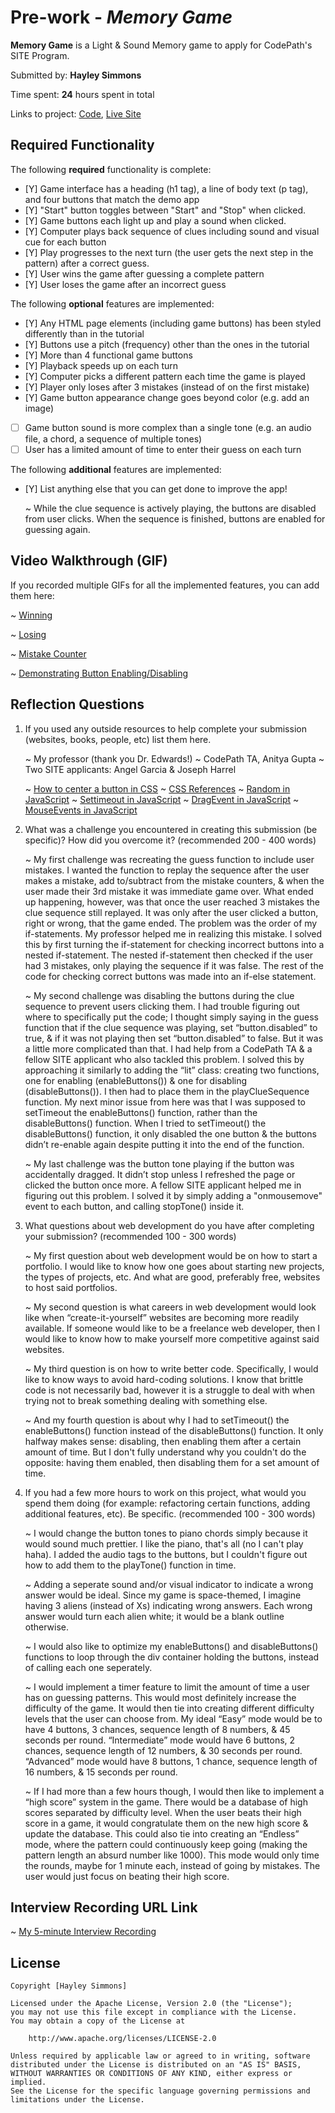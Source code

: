 # Pre-work - *Memory Game*

**Memory Game** is a Light & Sound Memory game to apply for CodePath's SITE Program. 

Submitted by: **Hayley Simmons**

Time spent: **24** hours spent in total

Links to project: [Code](https://glitch.com/edit/#!/a-memory-game), [Live Site](https://a-memory-game.glitch.me)


## Required Functionality

The following **required** functionality is complete:

* [Y] Game interface has a heading (h1 tag), a line of body text (p tag), and four buttons that match the demo app
* [Y] "Start" button toggles between "Start" and "Stop" when clicked. 
* [Y] Game buttons each light up and play a sound when clicked. 
* [Y] Computer plays back sequence of clues including sound and visual cue for each button
* [Y] Play progresses to the next turn (the user gets the next step in the pattern) after a correct guess. 
* [Y] User wins the game after guessing a complete pattern
* [Y] User loses the game after an incorrect guess

The following **optional** features are implemented:

* [Y] Any HTML page elements (including game buttons) has been styled differently than in the tutorial
* [Y] Buttons use a pitch (frequency) other than the ones in the tutorial
* [Y] More than 4 functional game buttons
* [Y] Playback speeds up on each turn
* [Y] Computer picks a different pattern each time the game is played
* [Y] Player only loses after 3 mistakes (instead of on the first mistake)
* [Y] Game button appearance change goes beyond color (e.g. add an image)
* [ ] Game button sound is more complex than a single tone (e.g. an audio file, a chord, a sequence of multiple tones)
* [ ] User has a limited amount of time to enter their guess on each turn

The following **additional** features are implemented:

- [Y] List anything else that you can get done to improve the app!

	~ While the clue sequence is actively playing, the buttons are disabled from user clicks. When the sequence is finished, buttons are enabled for guessing again.


## Video Walkthrough (GIF)

If you recorded multiple GIFs for all the implemented features, you can add them here:

~ [Winning](https://media.giphy.com/media/bcbwLQxFSdW1OGwZoV/giphy.gif)

~ [Losing](https://media.giphy.com/media/EaSAsnhHA1ywP0zfCx/giphy.gif)

~ [Mistake Counter](https://media.giphy.com/media/lY7Aq4LEH5FaeGnvt5/giphy.gif)

~ [Demonstrating Button Enabling/Disabling](https://media.giphy.com/media/OcXfxHIqvjov99j34G/giphy.gif)


## Reflection Questions
1. If you used any outside resources to help complete your submission (websites, books, people, etc) list them here. 

	~ My professor (thank you Dr. Edwards!)
	~ CodePath TA, Anitya Gupta
	~ Two SITE applicants: Angel Garcia & Joseph Harrel

	~ [How to center a button in CSS](https://www.javatpoint.com/how-to-center-a-button-in-css)
	~ [CSS References](https://www.w3schools.com/cssref/)
	~ [Random in JavaScript](https://www.w3schools.com/jsref/jsref_random.asp)
	~ [Settimeout in JavaScript](https://www.w3schools.com/jsref/met_win_settimeout.asp)
	~ [DragEvent in JavaScript](https://developer.mozilla.org/en-US/docs/Web/API/DragEvent)
	~ [MouseEvents in JavaScript](https://www.javascripttutorial.net/javascript-dom/javascript-mouse-events/#:~:text=%20Introduction%20to%20JavaScript%20mouse%20events%20%201,move%20the%20mouse%20cursor%20around%20an...%20More%20)



2. What was a challenge you encountered in creating this submission (be specific)? How did you overcome it? (recommended 200 - 400 words) 

	~ My first challenge was recreating the guess function to include user mistakes. I wanted the function to replay the sequence after the user makes a mistake, add to/subtract from the mistake counters, & when the user made their 3rd mistake it was immediate game over.  What ended up happening, however, was that once the user reached 3 mistakes the clue sequence still replayed. It was only after the user clicked a button, right or wrong, that the game ended. The problem was the order of my if-statements. My professor helped me in realizing this mistake. I solved this by first turning the if-statement for checking incorrect buttons into a nested if-statement. The nested if-statement then checked if the user had 3 mistakes, only playing the sequence if it was false. The rest of the code for checking correct buttons was made into an if-else statement.
	
	~ My second challenge was disabling the buttons during the clue sequence to prevent users clicking them. I had trouble figuring out where to specifically put the code; I thought simply saying in the guess function that if the clue sequence was playing, set “button.disabled” to true, & if it was not playing then set “button.disabled” to false. But it was a little more complicated than that. I had help from a CodePath TA & a fellow SITE applicant who also tackled this problem. I solved this by approaching it similarly to adding the “lit” class: creating two functions, one for enabling (enableButtons()) & one for disabling (disableButtons()). I then had to place them in the playClueSequence function. My next minor issue from here was that I was supposed to setTimeout the enableButtons() function, rather than the disableButtons() function. When I tried to setTimeout() the disableButtons() function, it only disabled the one button & the buttons didn’t re-enable again despite putting it into the end of the function.
	
	~ My last challenge was the button tone playing if the button was accidentally dragged. It didn’t stop unless I refreshed the page or clicked the button once more. A fellow SITE applicant helped me in figuring out this problem. I solved it by simply adding a "onmousemove" event to each button, and calling stopTone() inside it.



3. What questions about web development do you have after completing your submission? (recommended 100 - 300 words)

	~ My first question about web development would be on how to start a portfolio. I would like to know how one goes about starting new projects, the types of projects, etc. And what are good, preferably free, websites to host said portfolios. 

	~ My second question is what careers in web development would look like when “create-it-yourself” websites are becoming more readily available. If someone would like to be a freelance web developer, then I would like to know how to make yourself more competitive against said websites.

	~ My third question is on how to write better code. Specifically, I would like to know ways to avoid hard-coding solutions. I know that brittle code is not necessarily bad, however it is a struggle to deal with when trying not to break something dealing with something else.

	~ And my fourth question is about why I had to setTimeout() the enableButtons() function instead of the disableButtons() function. It only halfway makes sense: disabling, then enabling them after a certain amount of time. But I don't fully understand why you couldn't do the opposite: having them enabled, then disabling them for a set amount of time. 



4. If you had a few more hours to work on this project, what would you spend them doing (for example: refactoring certain functions, adding additional features, etc). Be specific. (recommended 100 - 300 words) 
	
	~ I would change the button tones to piano chords simply because it would sound much prettier. I like the piano, that's all (no I can't play haha). I added the audio tags to the buttons, but I couldn't figure out how to add them to the playTone() function in time.
	
	~ Adding a seperate sound and/or visual indicator to indicate a wrong answer would be ideal. Since my game is space-themed, I imagine having 3 aliens (instead of Xs) indicating wrong answers. Each wrong answer would turn each alien white; it would be a blank outline otherwise.
	
	~ I would also like to optimize my enableButtons() and disableButtons() functions to loop through the div container holding the buttons, instead of calling each one seperately.
	
	~ I would implement a timer feature to limit the amount of time a user has on guessing patterns. This would most definitely increase the difficulty of the game. It would then tie into creating different difficulty levels that the user can choose from. My ideal “Easy” mode would be to have 4 buttons, 3 chances, sequence length of 8 numbers, & 45 seconds per round. “Intermediate” mode would have 6 buttons, 2 chances, sequence length of 12 numbers, & 30 seconds per round. “Advanced” mode would have 8 buttons, 1 chance, sequence length of 16 numbers, & 15 seconds per round. 
	
	~ If I had more than a few hours though, I would then like to implement a “high score” system in the game. There would be a database of high scores separated by difficulty level. When the user beats their high score in a game, it would congratulate them on the new high score & update the database. This could also tie into creating an “Endless” mode, where the pattern could continuously keep going (making the pattern length an absurd number like 1000). This mode would only time the rounds, maybe for 1 minute each, instead of going by mistakes. The user would just focus on beating their high score.


## Interview Recording URL Link

~ [My 5-minute Interview Recording](https://drive.google.com/file/d/1YBzEBfM_VDKbbg0H2JZC5riOZbsT-8Dm/view?usp=sharing)


## License

    Copyright [Hayley Simmons]

    Licensed under the Apache License, Version 2.0 (the "License");
    you may not use this file except in compliance with the License.
    You may obtain a copy of the License at

        http://www.apache.org/licenses/LICENSE-2.0

    Unless required by applicable law or agreed to in writing, software
    distributed under the License is distributed on an "AS IS" BASIS,
    WITHOUT WARRANTIES OR CONDITIONS OF ANY KIND, either express or implied.
    See the License for the specific language governing permissions and
    limitations under the License.
